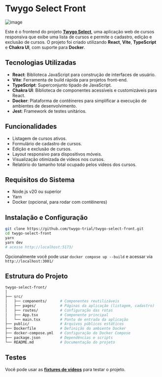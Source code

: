 # Twygo Select Front

![image](https://github.com/user-attachments/assets/b9a1dc73-8b27-4dc0-82d0-2ed5602c7566)

Este é o frontend do projeto [**Twygo Select**](https://github.com/twygo-trial/twygo-select), uma aplicação web de cursos responsiva que exibe uma lista de cursos e permite o cadastro, edição e exclusão de cursos. O projeto foi criado utilizando **React**, **Vite**, **TypeScript** e **Chakra UI**, com suporte para **Docker**.

## Tecnologias Utilizadas

- **React**: Biblioteca JavaScript para construção de interfaces de usuário.
- **Vite**: Ferramenta de build rápida para projetos front-end.
- **TypeScript**: Superconjunto tipado de JavaScript.
- **Chakra UI**: Biblioteca de componentes acessíveis e customizáveis para React.
- **Docker**: Plataforma de contêineres para simplificar a execução de ambientes de desenvolvimento.
- **Jest**: Framework de testes unitários.

## Funcionalidades

- Listagem de cursos ativos.
- Formulário de cadastro de cursos.
- Edição e exclusão de cursos.
- Layout responsivo para dispositivos móveis.
- Visualização otimizada de vídeos nos cursos.
- Relatório do tamanho total ocupado pelos vídeos dos cursos.

## Requisitos do Sistema

- Node.js v20 ou superior
- Yarn
- Docker (opcional, para rodar com contêineres)

## Instalação e Configuração

```bash
git clone https://github.com/twygo-trial/twygo-select-front.git
cd twygo-select-front
yarn
yarn dev
# acesse http://localhost:5173/
```

Opcionalmente você pode usar `docker compose up --build` e acessar via `http://localhost:3001/`

## Estrutura do Projeto

```bash
twygo-select-front/
│
├── src/
│   ├── components/      # Componentes reutilizáveis
│   ├── pages/           # Páginas da aplicação (listagem, cadastro)
│   ├── routes/          # Configuração das rotas
│   ├── App.tsx          # Componente principal
│   └── main.tsx         # Ponto de entrada da aplicação
├── public/              # Arquivos públicos estáticos
├── Dockerfile           # Definição do ambiente Docker
├── docker-compose.yml   # Configuração do Docker Compose
├── package.json         # Dependências e scripts
└── README.md            # Documentação do projeto
```

## Testes

Você pode usar as [**fixtures de vídeos**](https://github.com/twygo-trial/twygo-select/tree/main/test/fixtures/files) para testar o projeto.
